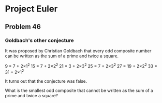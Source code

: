 # Project Euler
## Problem 46
### Goldbach's other conjecture
It was proposed by Christian Goldbach that every odd composite number can be written as the sum of a prime and twice a square.

9 = 7 + 2×1<sup>2</sup>
15 = 7 + 2×2<sup>2</sup>
21 = 3 + 2×3<sup>2</sup>
25 = 7 + 2×3<sup>2</sup>
27 = 19 + 2×2<sup>2</sup>
33 = 31 + 2×1<sup>2</sup>

It turns out that the conjecture was false.

What is the smallest odd composite that cannot be written as the sum of a prime and twice a square?